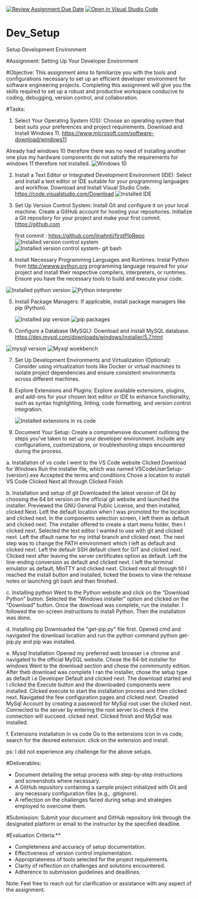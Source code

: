 [![Review Assignment Due Date](https://classroom.github.com/assets/deadline-readme-button-24ddc0f5d75046c5622901739e7c5dd533143b0c8e959d652212380cedb1ea36.svg)](https://classroom.github.com/a/vbnbTt5m)
[![Open in Visual Studio Code](https://classroom.github.com/assets/open-in-vscode-718a45dd9cf7e7f842a935f5ebbe5719a5e09af4491e668f4dbf3b35d5cca122.svg)](https://classroom.github.com/online_ide?assignment_repo_id=15263280&assignment_repo_type=AssignmentRepo)
# Dev_Setup
Setup Development Environment

#Assignment: Setting Up Your Developer Environment

#Objective:
This assignment aims to familiarize you with the tools and configurations necessary to set up an efficient developer environment for software engineering projects. Completing this assignment will give you the skills required to set up a robust and productive workspace conducive to coding, debugging, version control, and collaboration.

#Tasks:

1. Select Your Operating System (OS):
   Choose an operating system that best suits your preferences and project requirements. Download and Install Windows 11. https://www.microsoft.com/software-download/windows11

 Already had windows 10 therefore there was no need of installing another one plus my hardware components do not satisfy the requirements for windows 11 therefore not installed.
 ![Windows 10](<Assignment 1 screenshots/Screenshot (63).png>)
  

2. Install a Text Editor or Integrated Development Environment (IDE):
   Select and install a text editor or IDE suitable for your programming languages and workflow. Download and Install Visual Studio Code. https://code.visualstudio.com/Download
![Installed IDE](<Assignment 1 screenshots/Screenshot (64).png>)
   

3. Set Up Version Control System:
   Install Git and configure it on your local machine. Create a GitHub account for hosting your repositories. Initialize a Git repository for your project and make your first commit. https://github.com

   first commit : https://github.com/linahnti/firstPlpRepo
   ![Installed version control system](<Assignment 1 screenshots/Screenshot (65).png>)
   ![Installed version control system- git bash](<Assignment 1 screenshots/Screenshot (72).png>)

4. Install Necessary Programming Languages and Runtimes:
  Instal Python from http://wwww.python.org programming language required for your project and install their respective compilers, interpreters, or runtimes. Ensure you have the necessary tools to build and execute your code.

  ![Installed python version](<Assignment 1 screenshots/Screenshot (66).png>)
  ![Python interpreter](<Assignment 1 screenshots/Screenshot (73).png>)

5. Install Package Managers:
   If applicable, install package managers like pip (Python).

   ![Installed pip version](<Assignment 1 screenshots/Screenshot (67).png>)
   ![pip packages](<Assignment 1 screenshots/Screenshot (68).png>)

6. Configure a Database (MySQL):
   Download and install MySQL database. https://dev.mysql.com/downloads/windows/installer/5.7.html


![mysql version](<Assignment 1 screenshots/Screenshot (69).png>)
![Mysql woekbench](<Assignment 1 screenshots/Screenshot (71).png>)

7. Set Up Development Environments and Virtualization (Optional):
   Consider using virtualization tools like Docker or virtual machines to isolate project dependencies and ensure consistent environments across different machines.

8. Explore Extensions and Plugins:
   Explore available extensions, plugins, and add-ons for your chosen text editor or IDE to enhance functionality, such as syntax highlighting, linting, code formatting, and version control integration.

   ![Installed extensions in vs code](<Assignment 1 screenshots/Screenshot (70).png>)

9. Document Your Setup:
    Create a comprehensive document outlining the steps you've taken to set up your developer environment. Include any configurations, customizations, or troubleshooting steps encountered during the process. 

a. Installation of vs code
I went to the VS Code website
Clicked Download for Windows
Run the installer file, which was named VSCodeUserSetup-{version}.exe
Accepted the terms and conditions
Chose a location to install VS Code
Clicked Next all through
Clicked Finish

b. Installation and setup of git
Downloaded the latest version of Git by choosing the 64 bit version on the official git website and launched the installer.
Previewed the GNU General Public License, and then installed, clicked Next.
Left the default location when I was promoted for the location and clicked next.
In the components selection screen, I left them as default and clicked next.
The installer offered to create a start menu folder, then I clicked next.
Selected the text editor I wanted to use with git and clicked next.
Left the dfault name for my intital branch and clicked next.
The next step was to change the PATH emvironment which I left as default and clicked next.
Left the defaulr SSH default client for GIT and clicked next.
Clicked next after leaving the server certificates option as default.
Left the line-ending conversion as default and clicked next.
I left the terminal emulator as default, MinTTY and clicked next.
Clicked next all through till I reached the install button and installed, ticked the boxes to view the release notes or launching git bash and then finished.

c. Installing python
Went to the Python website and click on the “Download Python” button.
Selected the “Windows installer” option and clicked on the “Download” button. Once the download was complete, run the installer.
I followed the on-screen instructions to install Python.
Then the installation was done.

d. Installing pip
Downloaded the "get-pip.py" file first.
Opened cmd and navigated the download location and run the python command python get-pip.py and pip was installed.

e. Mysql Installation
Opened my preferred web browser i.e chrome and navigated to the official MySQL website.
Chose the 64-bit installer for windows 
Went to the download section and chose the commmunity edition.
After theb download was complete I ran the installer, chose the setup type as default i.e Developer Default and clicked next.
The download started and I clicked the Execute button and the downloaded components were installed.
Clicked execute to start the installation process and then clicked next.
Navigated the few configuration pages and clicked next.
Created MySql Account by creating a password for MySql root user the clicked next. 
Connected to the server by entering the root server to check if the connection will succeed. clicked next.
Clicked finish and MySql was installed.

f. Extensions installation in vs code
Go to the extensions icon in vs code, search for the desired extension.
click on the extension and install.

ps: I did not experience any challenge for the above setups. 

#Deliverables:
- Document detailing the setup process with step-by-step instructions and screenshots where necessary.
- A GitHub repository containing a sample project initialized with Git and any necessary configuration files (e.g., .gitignore).
- A reflection on the challenges faced during setup and strategies employed to overcome them.

#Submission:
Submit your document and GitHub repository link through the designated platform or email to the instructor by the specified deadline.

#Evaluation Criteria:**
- Completeness and accuracy of setup documentation.
- Effectiveness of version control implementation.
- Appropriateness of tools selected for the project requirements.
- Clarity of reflection on challenges and solutions encountered.
- Adherence to submission guidelines and deadlines.

Note: Feel free to reach out for clarification or assistance with any aspect of the assignment.
